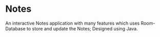 # Notes

An interactive Notes application with many features which uses Room-
Database to store and update the Notes; Designed using Java.
